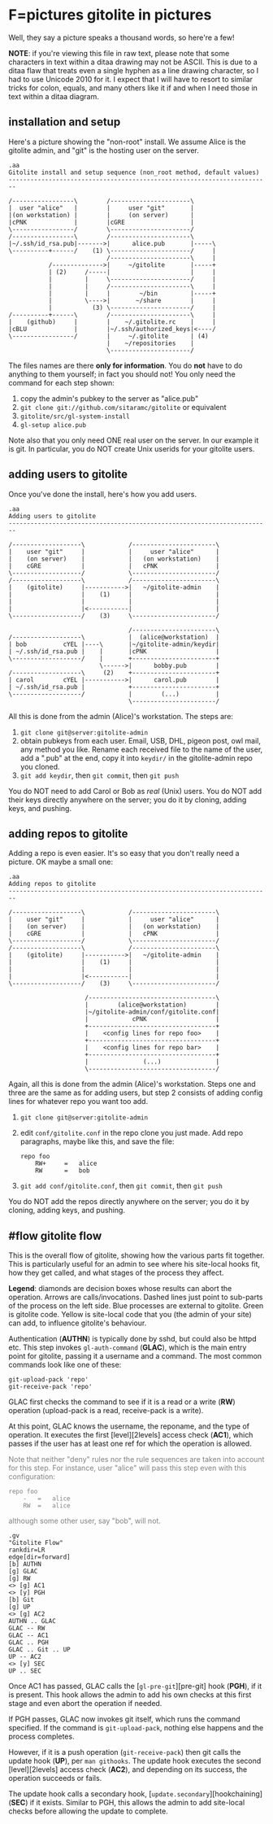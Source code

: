 # F=pictures gitolite in pictures

Well, they say a picture speaks a thousand words, so here're a few!

**NOTE**: if you're viewing this file in raw text, please note that some
characters in text within a ditaa drawing may not be ASCII.  This is due to a
ditaa flaw that treats even a single hyphen as a line drawing character, so I
had to use Unicode 2010 for it.  I expect that I will have to resort to
similar tricks for colon, equals, and many others like it if and when I need
those in text within a ditaa diagram.

## installation and setup

Here's a picture showing the "non-root" install.  We assume Alice is the
gitolite admin, and "git" is the hosting user on the server.

    .aa
    Gitolite install and setup sequence (non_root method, default values)
    ------------------------------------------------------------------------

    /-----------------\        /----------------------\
    |  user "alice"   |        |     user "git"       |
    |(on workstation) |        |     (on server)      |
    |cPNK             |        |cGRE                  |
    \-----------------/        \----------------------/
    /-----------------\        /----------------------\
    |~/.ssh/id_rsa.pub|------->|      alice.pub       |-----\
    \----------+------/    (1) \----------------------/     |
                               /----------------------\     |
               /-------------->|     ~/gitolite       |-----+
               | (2)     /-----|                      |     |
               |         |     \----------------------/     |
               |         |     /----------------------\     |
               |         |     |        ~/bin         |-----+
               |         \---->|       ~/share        |     |
               |           (3) \----------------------/     |
    /----------+------\        /----------------------\     |
    |    (github)     |        |    ~/.gitolite.rc    |     |
    |cBLU             |        |~/.ssh/authorized_keys|<----/
    \-----------------/        |     ~/.gitolite      | (4)
                               |    ~/repositories    |
                               \----------------------/

The files names are there **only for information**.  You do **not** have to do
anything to them yourself; in fact you should not!  You only need the command
for each step shown:

1.  copy the admin's pubkey to the server as "alice.pub"
2.  `git clone git://github.com/sitaramc/gitolite` or equivalent
3.  `gitolite/src/gl-system-install`
4.  `gl-setup alice.pub`

Note also that you only need ONE real user on the server.  In our example it
is git.  In particular, you do NOT create Unix userids for your gitolite
users.

## adding users to gitolite

Once you've done the install, here's how you add users.

    .aa
    Adding users to gitolite
    ------------------------------------------------------------------------

    /-------------------\            /-----------------------\
    |    user "git"     |            |     user "alice"      |
    |    (on server)    |            |   (on workstation)    |
    |    cGRE           |            |   cPNK                |
    \-------------------/            \-----------------------/
    /-------------------\            /-----------------------\
    |    (gitolite)     |----------->|   ~/gitolite‐admin    |
    |                   |    (1)     |                       |
    |                   |            |                       |
    |                   |<-----------|                       |
    \-------------------/    (3)     \-----------------------/

                                     /-----------------------\ 
    /-------------------\            |  (alice@workstation)  |
    | bob          cYEL |----\       |~/gitolite‐admin/keydir|
    | ~/.ssh/id_rsa.pub |    |       |cPNK                   |
    \-------------------/    |       +-----------------------+
                             \------>|      bobby.pub        |
    /-------------------\     (2)    +-----------------------+
    | carol        cYEL |----------->|      carol.pub        |
    | ~/.ssh/id_rsa.pub |            +-----------------------+
    \-------------------/            |        (...)          |
                                     \-----------------------/

All this is done from the admin (Alice)'s workstation.  The steps are:

1.  `git clone git@server:gitolite-admin`
2.  obtain pubkeys from each user.  Email, USB, DHL, pigeon post, owl mail,
    any method you like.  Rename each received file to the name of the user,
    add a ".pub" at the end, copy it into `keydir/` in the gitolite-admin repo
    you cloned.
3.  `git add keydir`, then `git commit`, then `git push`

You do NOT need to add Carol or Bob as *real* (Unix) users.  You do NOT add
their keys directly anywhere on the server; you do it by cloning, adding keys,
and pushing.

## adding repos to gitolite

Adding a repo is even easier.  It's so easy that you don't really need a
picture.  OK maybe a small one:

    .aa
    Adding repos to gitolite
    ------------------------------------------------------------------------

    /-------------------\            /-----------------------\
    |    user "git"     |            |     user "alice"      |
    |    (on server)    |            |   (on workstation)    |
    |    cGRE           |            |   cPNK                |
    \-------------------/            \-----------------------/
    /-------------------\            /-----------------------\
    |    (gitolite)     |----------->|   ~/gitolite‐admin    |
    |                   |    (1)     |                       |
    |                   |            |                       |
    |                   |<-----------|                       |
    \-------------------/    (3)     \-----------------------/

                         /-----------------------------------\
                         |        (alice@workstation)        |
                         |~/gitolite‐admin/conf/gitolite.conf|
                         |            cPNK                   |
                         +-----------------------------------+
                         |    <config lines for repo foo>    |
                         +-----------------------------------+
                         |    <config lines for repo bar>    |
                         +-----------------------------------+
                         |               (...)               |
                         \-----------------------------------/

Again, all this is done from the admin (Alice)'s workstation.  Steps one and
three are the same as for adding users, but step 2 consists of adding config
lines for whatever repo you want too add.

1.  `git clone git@server:gitolite-admin`
2.  edit `conf/gitolite.conf` in the repo clone you just made.  Add repo
    paragraphs, maybe like this, and save the file:

        repo foo
            RW+     =   alice
            RW      =   bob

3.  `git add conf/gitolite.conf`, then `git commit`, then `git push`

You do NOT add the repos directly anywhere on the server; you do it by
cloning, adding keys, and pushing.

## #flow gitolite flow

This is the overall flow of gitolite, showing how the various parts fit
together.  This is particularly useful for an admin to see where his
site-local hooks fit, how they get called, and what stages of the process they
affect.

**Legend**: diamonds are decision boxes whose results can abort the operation.
Arrows are calls/invocations.  Dashed lines just point to sub-parts of the
process on the left side.  Blue processes are external to gitolite.  Green is
gitolite code.  Yellow is site-local code that you (the admin of your site)
can add, to influence gitolite's behaviour.

Authentication (**AUTHN**) is typically done by sshd, but could also be httpd
etc.  This step invokes `gl-auth-command` (**GLAC**), which is the main entry
point for gitolite, passing it a username and a command.  The most common
commands look like one of these:

    git-upload-pack 'repo'
    git-receive-pack 'repo'

GLAC first checks the command to see if it is a read or a write (**RW**)
operation (upload-pack is a read, receive-pack is a write).

At this point, GLAC knows the username, the reponame, and the type of
operation.  It executes the first [level][2levels] access check (**AC1**),
which passes if the user has at least one ref for which the operation is
allowed.

<font color="gray">Note that neither "deny" rules nor the rule sequences are
taken into account for this step.  For instance, user "alice" will pass this
step even with this configuration:

    repo foo
        -   =   alice
        RW  =   alice

although some other user, say "bob", will not.</font>

    .gv
    "Gitolite Flow"
    rankdir=LR
    edge[dir=forward]
    [b] AUTHN
    [g] GLAC
    [g] RW
    <> [g] AC1
    <> [y] PGH
    [b] Git
    [g] UP
    <> [g] AC2
    AUTHN .. GLAC
    GLAC -- RW
    GLAC -- AC1
    GLAC .. PGH
    GLAC .. Git .. UP
    UP -- AC2
    <> [y] SEC
    UP .. SEC

Once AC1 has passed, GLAC calls the [`gl-pre-git`][pre-git] hook (**PGH**), if
it is present.  This hook allows the admin to add his own checks at this first
stage and even abort the operation if needed.

If PGH passes, GLAC now invokes git itself, which runs the command specified.
If the command is `git-upload-pack`, nothing else happens and the process
completes.

However, if it is a push operation (`git-receive-pack`) then git calls the
update hook (**UP**), per `man githooks`.  The update hook executes the second
[level][2levels] access check (**AC2**), and depending on its success, the
operation succeeds or fails.

The update hook calls a secondary hook, [`update.secondary`][hookchaining]
(**SEC**) if it exists.  Similar to PGH, this allows the admin to add
site-local checks before allowing the update to complete.
